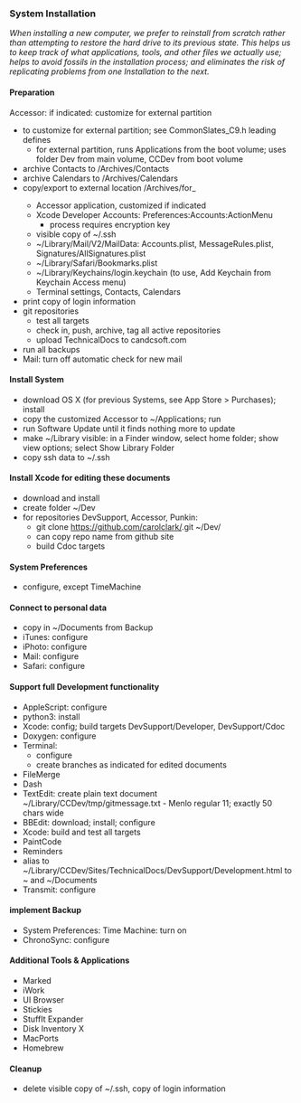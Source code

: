 ### System Installation

*When installing a new computer, we prefer to reinstall from scratch rather than attempting to restore the hard drive to its previous state. This helps us to keep track of what applications, tools, and other files we actually use; helps to avoid fossils in the installation process; and eliminates the risk of replicating problems from one Installation to the next.*

#### Preparation
Accessor: if indicated: customize for external partition
- to customize for external partition; see CommonSlates_C9.h leading defines
  - for external partition, runs Applications from the boot volume; uses folder Dev from main volume, CCDev from boot volume
- archive Contacts to /Archives/Contacts
- archive Calendars to /Archives/Calendars
- copy/export to external location /Archives/for<SystemName>_<date>
  - Accessor application, customized if indicated
  - Xcode Developer Accounts: Preferences:Accounts:ActionMenu
    - process requires encryption key
  - visible copy of ~/.ssh
  - ~/Library/Mail/V2/MailData: Accounts.plist, MessageRules.plist, Signatures/AllSignatures.plist
  - ~/Library/Safari/Bookmarks.plist
  - ~/Library/Keychains/login.keychain (to use, Add Keychain from Keychain Access menu)
  - Terminal settings, Contacts, Calendars
- print copy of login information
- git repositories
  - test all targets
  - check in, push, archive, tag all active repositories
  - upload TechnicalDocs to candcsoft.com
- run all backups
- Mail: turn off automatic check for new mail
#### Install System
- download OS X (for previous Systems, see App Store > Purchases); install
- copy the customized Accessor to ~/Applications; run
- run Software Update until it finds nothing more to update
- make ~/Library visible: in a Finder window, select home folder; show view options; select Show Library Folder
- copy ssh data to ~/.ssh
#### Install Xcode for editing these documents
- download and install
- create folder ~/Dev
- for repositories DevSupport, Accessor, Punkin:
  - git clone https://github.com/carolclark/<Repository>.git ~/Dev/<Repository>
  - can copy repo name from github site
  - build Cdoc targets
#### System Preferences
- configure, except TimeMachine
#### Connect to personal data
- copy in ~/Documents from Backup
- iTunes: configure
- iPhoto: configure
- Mail: configure
- Safari: configure
#### Support full Development functionality
- AppleScript: configure
- python3: install
- Xcode: config; build targets DevSupport/Developer, DevSupport/Cdoc
- Doxygen: configure
- Terminal:
  - configure
  - create branches as indicated for edited documents
- FileMerge
- Dash
- TextEdit: create plain text document ~/Library/CCDev/tmp/gitmessage.txt - Menlo regular 11; exactly 50 chars wide
- BBEdit: download; install; configure
- Xcode: build and test all targets
- PaintCode
- Reminders
- alias to ~/Library/CCDev/Sites/TechnicalDocs/DevSupport/Development.html to ~ and ~/Documents
- Transmit: configure
#### implement Backup
- System Preferences: Time Machine: turn on
- ChronoSync: configure
#### Additional Tools & Applications
- Marked
- iWork
- UI Browser
- Stickies
- StuffIt Expander
- Disk Inventory X
- MacPorts
- Homebrew
#### Cleanup
- delete visible copy of ~/.ssh, copy of login information
